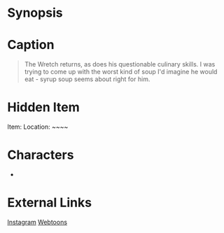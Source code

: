 # Synopsis


# Caption
> The Wretch returns, as does his questionable culinary skills. I was trying to come up with the worst kind of soup I'd imagine he would eat - syrup soup seems about right for him.

# Hidden Item
Item: 
Location: ~~~~

# Characters
* 

# External Links
[Instagram]()
[Webtoons](https://www.webtoons.com/en/challenge/twistwood-tales/118-syrup-soup/viewer?title_no=344740&episode_no=128)